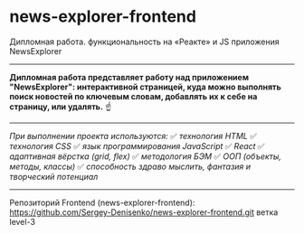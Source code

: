 # news-explorer-frontend
Дипломная работа. функциональность на «Реакте» и JS приложения NewsExplorer
____

**Дипломная работа представляет работу над приложением "NewsExplorer": интерактивной страницей,
куда можно выполнять поиск новостей по ключевым словам, добавлять их к себе на страницу, или удалять.** :point_up:
____

*При выполнении проекта используются:*
:white_check_mark: *технология HTML*
:white_check_mark: *технология CSS*
:white_check_mark: *язык программирования JavaScript*
:white_check_mark: *React*
:white_check_mark: *адаптивная вёрстка (grid, flex)*
:white_check_mark: *методология БЭМ*
:white_check_mark: *ООП (объекты, методы, классы)*
:white_check_mark: *способность здраво мыслить, фантазия и творческий потенциал*

____

Репозиторий Frontend (news-explorer-frontend): https://github.com/Sergey-Denisenko/news-explorer-frontend.git ветка level-3
